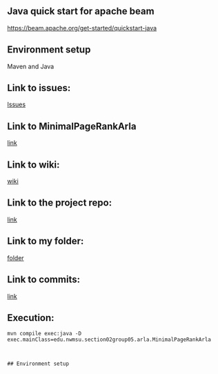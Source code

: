 
## Java quick start for apache beam
<https://beam.apache.org/get-started/quickstart-java>
## Environment setup
Maven and Java
##  Link to issues:
[Issues](https://github.com/RohitChandupatla/beam-java/issues)
## Link to MinimalPageRankArla
[link](https://github.com/RohitChandupatla/beam-java/blob/main/Prasanna/src/main/java/edu/nwmsu/section02group05/arla/MinimalPageRankArla.java)
## Link to wiki:
[wiki](https://github.com/RohitChandupatla/beam-java/wiki/Prasanna-Arla)
## Link to the  project repo:
[link](https://github.com/RohitChandupatla/beam-java)
## Link to my folder:
[folder](https://github.com/RohitChandupatla/beam-java/tree/main/Prasanna)
## Link to commits:
[link](https://github.com/RohitChandupatla/beam-java/commits/main)

## Execution:
```
mvn compile exec:java -D exec.mainClass=edu.nwmsu.section02group05.arla.MinimalPageRankArla 



## Environment setup
